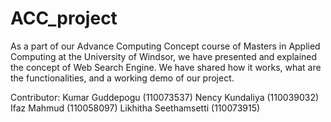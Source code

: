 # ACC_project
As a part of our Advance Computing Concept course of Masters in Applied Computing at the University of Windsor, we have presented and explained the concept of Web Search Engine. We have shared how it works, what are the functionalities, and a working demo of our project.  

Contributor:
Kumar Guddepogu (110073537) 
Nency Kundaliya (110039032) 
Ifaz Mahmud (110058097) 
Likhitha Seethamsetti (110073915)
